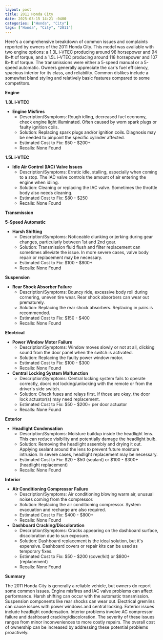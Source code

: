 ```yaml
---
layout: post
title: 2011 Honda City
date: 2025-03-15 14:21 -0400
categories: ["Honda", "City"]
tags: ["Honda", "City", "2011"]
---
```

Here's a comprehensive breakdown of common issues and complaints reported by owners of the 2011 Honda City. This model was available with two engine options: a 1.3L i-VTEC producing around 98 horsepower and 94 lb-ft of torque, and a 1.5L i-VTEC producing around 118 horsepower and 107 lb-ft of torque. The transmissions were either a 5-speed manual or a 5-speed automatic. Owners generally appreciate the car's fuel efficiency, spacious interior for its class, and reliability. Common dislikes include a somewhat bland styling and relatively basic features compared to some competitors.

**Engine**

**1.3L i-VTEC**

* **Engine Misfires**
    * Description/Symptoms: Rough idling, decreased fuel economy, check engine light illuminated. Often caused by worn spark plugs or faulty ignition coils.
    * Solution: Replacing spark plugs and/or ignition coils. Diagnosis may be needed to pinpoint the specific cylinder affected.
    * Estimated Cost to Fix: $50 - $200+
    * Recalls: None Found

**1.5L i-VTEC**

* **Idle Air Control (IAC) Valve Issues**
    * Description/Symptoms: Erratic idle, stalling, especially when coming to a stop. The IAC valve controls the amount of air entering the engine when idling.
    * Solution: Cleaning or replacing the IAC valve. Sometimes the throttle body also needs cleaning.
    * Estimated Cost to Fix: $80 - $250
    * Recalls: None Found

**Transmission**

**5-Speed Automatic**

* **Harsh Shifting**
    * Description/Symptoms: Noticeable clunking or jerking during gear changes, particularly between 1st and 2nd gear.
    * Solution: Transmission fluid flush and filter replacement can sometimes alleviate the issue. In more severe cases, valve body repair or replacement may be necessary.
    * Estimated Cost to Fix: $100 - $800+
    * Recalls: None Found

**Suspension**

* **Rear Shock Absorber Failure**
    * Description/Symptoms: Bouncy ride, excessive body roll during cornering, uneven tire wear. Rear shock absorbers can wear out prematurely.
    * Solution: Replacing the rear shock absorbers. Replacing in pairs is recommended.
    * Estimated Cost to Fix: $150 - $400
    * Recalls: None Found

**Electrical**

* **Power Window Motor Failure**
    * Description/Symptoms: Window moves slowly or not at all, clicking sound from the door panel when the switch is activated.
    * Solution: Replacing the faulty power window motor.
    * Estimated Cost to Fix: $100 - $300
    * Recalls: None Found
* **Central Locking System Malfunction**
    * Description/Symptoms: Central locking system fails to operate correctly, doors not locking/unlocking with the remote or from the driver's side switch.
    * Solution: Check fuses and relays first. If those are okay, the door lock actuator(s) may need replacement.
    * Estimated Cost to Fix: $50 - $200+ per door actuator
    * Recalls: None Found

**Exterior**

* **Headlight Condensation**
    * Description/Symptoms: Moisture buildup inside the headlight lens. This can reduce visibility and potentially damage the headlight bulb.
    * Solution: Removing the headlight assembly and drying it out. Applying sealant around the lens to prevent future moisture intrusion. In severe cases, headlight replacement may be necessary.
    * Estimated Cost to Fix: $20 - $50 (sealant) or $100 - $300+ (headlight replacement)
    * Recalls: None Found

**Interior**

* **Air Conditioning Compressor Failure**
    * Description/Symptoms: Air conditioning blowing warm air, unusual noises coming from the compressor.
    * Solution: Replacing the air conditioning compressor. System evacuation and recharge are also required.
    * Estimated Cost to Fix: $400 - $800+
    * Recalls: None Found
* **Dashboard Cracking/Discoloration**
    * Description/Symptoms: Cracks appearing on the dashboard surface, discoloration due to sun exposure.
    * Solution: Dashboard replacement is the ideal solution, but it's expensive. Dashboard covers or repair kits can be used as temporary fixes.
    * Estimated Cost to Fix: $50 - $200 (cover/kit) or $800+ (replacement)
    * Recalls: None Found

**Summary**

The 2011 Honda City is generally a reliable vehicle, but owners do report some common issues. Engine misfires and IAC valve problems can affect performance. Harsh shifting can occur with the automatic transmission. Suspension components like rear shocks can wear out. Electrical gremlins can cause issues with power windows and central locking. Exterior issues include headlight condensation. Interior problems involve AC compressor failure and dashboard cracking/discoloration. The severity of these issues ranges from minor inconveniences to more costly repairs. The overall cost of ownership can be increased by addressing these potential problems proactively.

